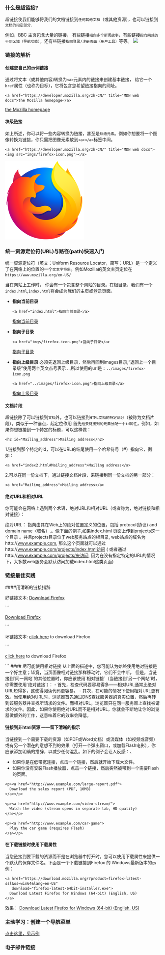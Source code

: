 ### 什么是超链接?
超链接使我们能够将我们的文档链接到`任何其他文档`（或其他资源），也可以链接到`文档的指定部分`.

例如，BBC 主页包含大量的链接， 有些链接`指向多个新闻故事`，有些链接`指向网站的不同区域（导航功能）`，还有些链接`指向登录/注册页面（用户工具）`等等。
![](http://pt2sht59w.bkt.clouddn.com/blog_imgs/bbc_homepage.png)

### 链接的解析
#### 创建您自己的示例链接
通过将文本（或其他内容)转换为`<a>`元素内的链接来创建基本链接， 给它一个`href`属性（也称为目标），它将包含您希望链接指向的网址。
```
<a href="https://developer.mozilla.org/zh-CN/" title="MDN web docs">the Mozilla homepage</a>
```
<a href="https://developer.mozilla.org/zh-CN/" title="MDN web docs">the Mozilla homepage</a>

#### 块级链接
如上所述，你可以将一些内容转换为链接，甚至是`块级元素`。例如你想要将一个图像转换为链接，你只需把图像元素放到`<a></a>`标签中间。
```
<a href="https://developer.mozilla.org/zh-CN/" title="MDN web docs"><img src="imgs/firefox-icon.png"></a>
```
<a href="https://developer.mozilla.org/zh-CN/" title="MDN web docs"><img src="imgs/firefox-icon.png"></a>

### 统一资源定位符(URL)与路径(path)快速入门
统一资源定位符（英文：Uniform Resource Locator，简写：URL）是一个定义了在网络上的位置的一个`文本字符串`。例如Mozilla的英文主页定位在`https://www.mozilla.org/en-US/`

当在网站上工作时， 你会有一个包含整个网站的目录。在根目录，我们有一个`index.html`,`index.html`将会成为我们的主页或登录页面。

- **指向当前目录**
    ```
    <a href="index.html">指向当前目录</a>
    ```
    <a href="index.html">指向当前目录</a>

- **指向子目录**
    ```
    <a href="imgs/firefox-icon.png">指向子目录</a>
    ```
    <a href="imgs/firefox-icon.png">指向子目录</a>

- **指向上级目录**
必须先返回上级目录，然后再回到images目录,“返回上一个目录级”使用两个英文点号表示 ..,所以使用的url是：`../images/firefox-icon.png`
    ```
    <a href="../images/firefox-icon.png">指向上级目录</a>
    ```
    <a href="../images/firefox-icon.png">指向上级目录</a>

#### 文档片段
超链接除了可以链接到`文档`外，也可以链接到`HTML文档的特定部分`（被称为文档片段）。类似于一种锚点，起定位作用
首先`给要链接到的元素分配一个id属性`，例如，如果你想链接到一个特定的标题，可以这样做：
```
<h2 id="Mailing_address">Mailing address</h2>
```
1.链接到那个特定的id，可以在URL的结尾使用一个哈希符号（#）指向它，例如：
```
<a href="index2.html#Mailing_address">Mailing address</a>
```
2.可以在同一份文档下，通过链接文档片段，来链接到同一份文档的另一部分：
```
<a href="Mailing_address">Mailing address</a>
```

#### 绝对URL和相对URL
你可能会在网络上遇到两个术语，绝对URL和相对URL（或者称为，绝对链接和相对链接）：

绝对URL： 指向由其在Web上的绝对位置定义的位置，包括 protocol(协议) and domain name（域名）.。像下面的例子,如果index.html 页面上传到projects这一个目录 。并且projects目录位于web服务站点的根目录, web站点的域名为http://www.example.com, 那么这个页面就可以通过http://www.example.com/projects/index.html访问 ( 或者通过http://www.example.com/projects/来访问, 因为在没有指定特定的URL的情况下，大多数web服务会默认访问加载index.html这类页面)


### 链接最佳实践
####用清晰的链接措辞
<p>好链接文本: <a href="https://firefox.com/">Download Firefox</a></p>
```
<p><a href="https://firefox.com/">Download Firefox</a></p>
```
<p>坏链接文本: <a href="https://firefox.com/">click here</a>  to download Firefox</p>
```
<p><a href="https://firefox.com/">click here</a>  to download Firefox</p>
```
#### 尽可能使用相对链接
从上面的描述中，您可能认为始终使用绝对链接是一个好主意；毕竟，当页面像相对链接那样移动时，它们不会中断。
但是，当链接到`同一网站`的其他位置时，你应该使用`相对链接`（当链接到`另一个网站`时，你需要使用`绝对链接`）：
- 首先，检查代码要容易得多——相对URL通常比绝对URL短得多，这使得阅读代码更容易。
- 其次，在可能的情况下使用相对URL更有效。当使用绝对URL时，浏览器首先通过DNS查找服务器的真实位置，然后再转到该服务器并查找所请求的文件。而相对URL，浏览器只在同一服务器上查找被请求的文件。因此，如果你使用绝对URL而不是相对URL，你就会不断地让你的浏览器做额外的工作，这意味着它的效率会降低。

#### 链接到非html资源 ——留下清晰的指示
当链接到一个需要下载的资源（如PDF或Word文档）或流媒体（如视频或音频）或有另一个潜在的意想不到的效果（打开一个弹出窗口，或加载Flash电影），你应该添加明确的措辞，以减少任何混乱。如下的例子会让人反感：、
- 如果你是在低带宽连接，点击一个链接，然后就开始下载大文件。
- 如果你没有安装Flash播放器，点击一个链接，然后突然被带到一个需要Flash的页面。
```
<p><a href="http://www.example.com/large-report.pdf">
  Download the sales report (PDF, 10MB)
</a></p>

<p><a href="http://www.example.com/video-stream/">
  Watch the video (stream opens in separate tab, HD quality)
</a></p>

<p><a href="http://www.example.com/car-game">
  Play the car game (requires Flash)
</a></p>
```
#### 在下载链接时使用下载属性
当您链接到要下载的资源而不是在浏览器中打开时，您可以使用下载属性来提供一个默认的保存文件名。下面是一个下载链接到Firefox 的 Windows最新版本的示例：
```
<a href="https://download.mozilla.org/?product=firefox-latest-ssl&os=win64&lang=en-US"
   download="firefox-latest-64bit-installer.exe">
  Download Latest Firefox for Windows (64-bit) (English, US)
</a>
```
效果：
<a href="https://download.mozilla.org/?product=firefox-latest-ssl&os=win64&lang=en-US"
   download="firefox-latest-64bit-installer.exe">
  Download Latest Firefox for Windows (64-bit) (English, US)
</a>


### 主动学习：创建一个导航菜单
<p><a href="navigation-menu-start/index.html">点击这里，见示例</a></p>

### 电子邮件链接







































